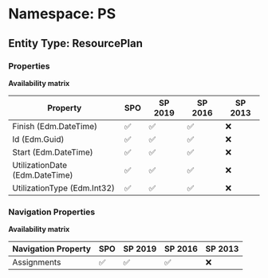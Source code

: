# Namespace: PS

## Entity Type: ResourcePlan

### Properties

**Availability matrix**

Property | SPO | SP 2019 | SP 2016 | SP 2013
----------|-----|---------|---------|--------
Finish (Edm.DateTime) | ✅ | ✅ | ✅ | ❌
Id (Edm.Guid) | ✅ | ✅ | ✅ | ❌
Start (Edm.DateTime) | ✅ | ✅ | ✅ | ❌
UtilizationDate (Edm.DateTime) | ✅ | ✅ | ✅ | ❌
UtilizationType (Edm.Int32) | ✅ | ✅ | ✅ | ❌

### Navigation Properties

**Availability matrix**

Navigation Property | SPO | SP 2019 | SP 2016 | SP 2013
----------|-----|---------|---------|--------
Assignments | ✅ | ✅ | ✅ | ❌
